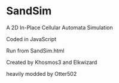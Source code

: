 # SandSim
A 2D In-Place Cellular Automata Simulation

Coded in JavaScript

Run from SandSim.html

Created by Khosmos3 and Elkwizard

heavily modded by Otter502